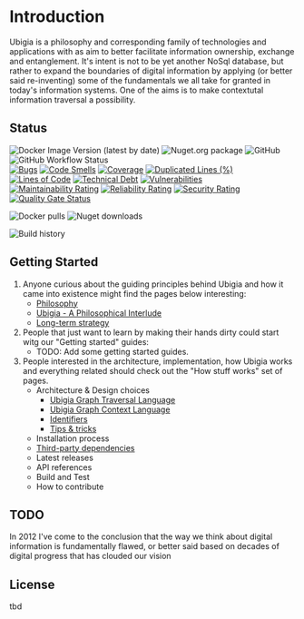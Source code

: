 # Introduction
Ubigia is a philosophy and corresponding family of technologies and applications with as aim to better facilitate information ownership, exchange and entanglement.
It's intent is not to be yet another NoSql database, but rather to expand the boundaries of digital information by applying (or better said re-inventing) some of the fundamentals we all take for granted in today's information systems. One of the aims is to make contextutal information traversal a possibility. 

## Status
![Docker Image Version (latest by date)](https://img.shields.io/docker/v/ubigia/storage?color=blue&label=dockerhub%20image&logo=docker&logoColor=white)
![Nuget.org package](https://img.shields.io/nuget/v/EtAlii.Ubigia?label=nuget%20package&logo=nuget)
![GitHub](https://img.shields.io/github/license/vrenken/EtAlii.Ubigia?color=blue)
![GitHub Workflow Status](https://img.shields.io/github/workflow/status/vrenken/etalii.ubigia/Default%20workflow?label=CI%20build&logo=github) <br/>
[![Bugs](https://sonarcloud.io/api/project_badges/measure?project=EtAlii.Ubigia&metric=bugs)](https://sonarcloud.io/dashboard?id=EtAlii.Ubigia)
[![Code Smells](https://sonarcloud.io/api/project_badges/measure?project=EtAlii.Ubigia&metric=code_smells)](https://sonarcloud.io/dashboard?id=EtAlii.Ubigia)
[![Coverage](https://sonarcloud.io/api/project_badges/measure?project=EtAlii.Ubigia&metric=coverage)](https://sonarcloud.io/dashboard?id=EtAlii.Ubigia)
[![Duplicated Lines (%)](https://sonarcloud.io/api/project_badges/measure?project=EtAlii.Ubigia&metric=duplicated_lines_density)](https://sonarcloud.io/dashboard?id=EtAlii.Ubigia) <br/>
[![Lines of Code](https://sonarcloud.io/api/project_badges/measure?project=EtAlii.Ubigia&metric=ncloc)](https://sonarcloud.io/dashboard?id=EtAlii.Ubigia)
[![Technical Debt](https://sonarcloud.io/api/project_badges/measure?project=EtAlii.Ubigia&metric=sqale_index)](https://sonarcloud.io/dashboard?id=EtAlii.Ubigia)
[![Vulnerabilities](https://sonarcloud.io/api/project_badges/measure?project=EtAlii.Ubigia&metric=vulnerabilities)](https://sonarcloud.io/dashboard?id=EtAlii.Ubigia) <br/>
[![Maintainability Rating](https://sonarcloud.io/api/project_badges/measure?project=EtAlii.Ubigia&metric=sqale_rating)](https://sonarcloud.io/dashboard?id=EtAlii.Ubigia)
[![Reliability Rating](https://sonarcloud.io/api/project_badges/measure?project=EtAlii.Ubigia&metric=reliability_rating)](https://sonarcloud.io/dashboard?id=EtAlii.Ubigia)
[![Security Rating](https://sonarcloud.io/api/project_badges/measure?project=EtAlii.Ubigia&metric=security_rating)](https://sonarcloud.io/dashboard?id=EtAlii.Ubigia)
[![Quality Gate Status](https://sonarcloud.io/api/project_badges/measure?project=EtAlii.Ubigia&metric=alert_status)](https://sonarcloud.io/dashboard?id=EtAlii.Ubigia)

![Docker pulls](https://img.shields.io/docker/pulls/ubigia/storage?color=blue&label=docker%20pulls&logo=docker&logoColor=white)
![Nuget downloads](https://img.shields.io/nuget/dt/EtAlii.Ubigia?label=nuget%20downloads&logo=nuget&color=blue)

![Build history](https://buildstats.info/github/chart/vrenken/etalii.ubigia)

## Getting Started

1. Anyone curious about the guiding principles behind Ubigia and how it came into existence might find the pages below interesting:
   - [Philosophy](Documentation/Philosophy/Philosophy.md)
   - [Ubigia - A Philosophical Interlude](Documentation/Philosophy/Interlude.md)
   - [Long-term strategy](Documentation/Philosophy/Strategy.md)
2. People that just want to learn by making their hands dirty could start witg our "Getting started" guides:
   - TODO: Add some getting started guides.
3. People interested in the architecture, implementation, how Ubigia works and everything related should check out the "How stuff works" set of pages.
   - Architecture & Design choices
     - [Ubigia Graph Traversal Language](Documentation/Architecture/GraphTraversalLanguage.md)
     - [Ubigia Graph Context Language](Documentation/Architecture/Gcl.Introduction.md)
     - [Identifiers](Documentation/Architecture/Identifiers.md)
     - [Tips & tricks](Documentation/TipsTricks.md)
   - Installation process
   - [Third-party dependencies](Documentation/Architecture/Dependencies.md)
   - Latest releases
   - API references
   - Build and Test
   - How to contribute

## TODO

In 2012 I've come to the conclusion that the way we think about digital information is fundamentally flawed,
or better said based on decades of digital progress that has clouded our vision

## License
tbd
